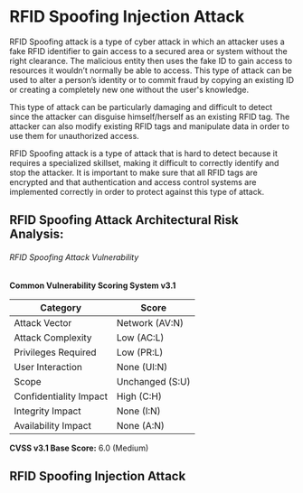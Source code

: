 # RFID Spoofing Injection Attack 

RFID Spoofing attack is a type of cyber attack in which an attacker uses a fake RFID identifier to gain access to a secured area or system without the right clearance. The malicious entity then uses the fake ID to gain access to resources it wouldn’t normally be able to access. This type of attack can be used to alter a person’s identity or to commit fraud by copying an existing ID or creating a completely new one without the user's knowledge.

This type of attack can be particularly damaging and difficult to detect since the attacker can disguise himself/herself as an existing RFID tag. The attacker can also modify existing RFID tags and manipulate data in order to use them for unauthorized access. 

RFID Spoofing attack is a type of attack that is hard to detect because it requires a specialized skillset, making it difficult to correctly identify and stop the attacker. It is important to make sure that all RFID tags are encrypted and that authentication and access control systems are implemented correctly in order to protect against this type of attack.

## RFID Spoofing Attack Architectural Risk Analysis: 

###### RFID Spoofing Attack Vulnerability 
**Common Vulnerability Scoring System v3.1**

| Category  | Score |
| ------------- | ------------- |
| Attack Vector  |  Network (AV:N)  |
| Attack Complexity  | Low (AC:L)  |
| Privileges Required | Low (PR:L)  |
| User Interaction  | None (UI:N)  |
| Scope  | Unchanged (S:U)  |
| Confidentiality Impact | High (C:H)  |
| Integrity Impact | None (I:N)  |
| Availability Impact | None (A:N)  |

**CVSS v3.1 Base Score:** 6.0 (Medium)

## RFID Spoofing Injection Attack 
